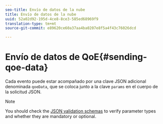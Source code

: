 ```yaml
---
seo-title: Envío de datos de la nube
title: Envío de datos de la nube
uuid: 52a02d92-195d-4ce8-8ce3-585ed68969f9
translation-type: tm+mt
source-git-commit: e89620ce60a37aa4ba0207e8f5a4f43c76026dcd

---
```



# Envío de datos de QoE{#sending-qoe-data}

Cada evento puede estar acompañado por una clave JSON adicional denominada `qoeData`, que se coloca junto a la clave `params` en el cuerpo de la solicitud JSON.

>[!NOTE]
>
>You should check the [JSON validation schemas](/help/media-collection-api/mc-api-impl/mc-api-validate-reqs.md) to verify parameter types and whether they are mandatory or optional.

